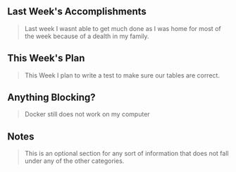 ## Last Week's Accomplishments

>Last week I wasnt able to get much done as I was home for most of the week because of a dealth in my family.

## This Week's Plan

> This Week I plan to write a test to make sure our tables are correct.

## Anything Blocking?

>Docker still does not work on my computer

## Notes

> This is an optional section for any sort of information that does not fall under any of the other categories.
